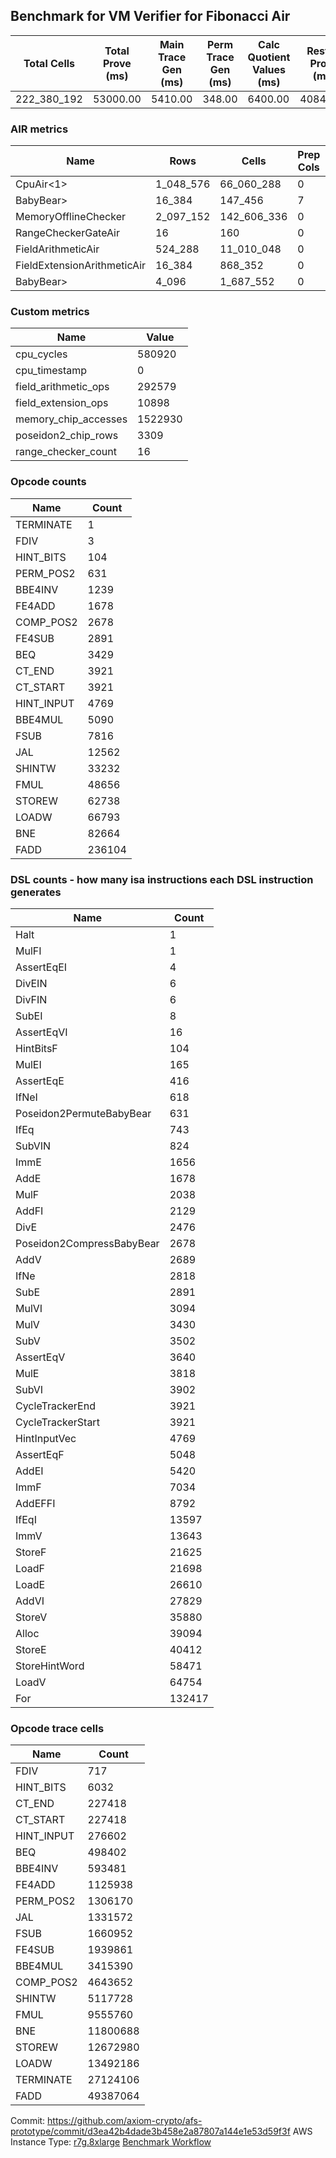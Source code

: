 ## Benchmark for VM Verifier for Fibonacci Air
| Total Cells | Total Prove (ms) | Main Trace Gen (ms) | Perm Trace Gen (ms) | Calc Quotient Values (ms) | Rest of Prove (ms) |
|-----------------------------|-----------------------|--------------------------|--------------------------|-----------------|----------------|
| 222_380_192 | 53000.00 | 5410.00 | 348.00 | 6400.00 | 40842.00 |

### AIR metrics
| Name | Rows | Cells | Prep Cols | Main Cols | Perm Cols |
|------|------|-------|-----------|-----------|-----------|
| CpuAir<1>            | 1_048_576  | 66_060_288  | 0     | [51] | [12] |
| BabyBear>            | 16_384     | 147_456     | 7     | [1] | [8] |
| MemoryOfflineChecker | 2_097_152  | 142_606_336 | 0     | [48] | [20] |
| RangeCheckerGateAir  | 16         | 160         | 0     | [2] | [8] |
| FieldArithmeticAir   | 524_288    | 11_010_048  | 0     | [13] | [8] |
| FieldExtensionArithmeticAir | 16_384     | 868_352     | 0     | [37] | [16] |
| BabyBear>            | 4_096      | 1_687_552   | 0     | [380] | [32] |

### Custom metrics
| Name | Value |
|------|-------|
| cpu_cycles           | 580920     |
| cpu_timestamp        | 0          |
| field_arithmetic_ops | 292579     |
| field_extension_ops  | 10898      |
| memory_chip_accesses | 1522930    |
| poseidon2_chip_rows  | 3309       |
| range_checker_count  | 16         |

### Opcode counts
| Name | Count |
|------|-------|
| TERMINATE            | 1          |
| FDIV                 | 3          |
| HINT_BITS            | 104        |
| PERM_POS2            | 631        |
| BBE4INV              | 1239       |
| FE4ADD               | 1678       |
| COMP_POS2            | 2678       |
| FE4SUB               | 2891       |
| BEQ                  | 3429       |
| CT_END               | 3921       |
| CT_START             | 3921       |
| HINT_INPUT           | 4769       |
| BBE4MUL              | 5090       |
| FSUB                 | 7816       |
| JAL                  | 12562      |
| SHINTW               | 33232      |
| FMUL                 | 48656      |
| STOREW               | 62738      |
| LOADW                | 66793      |
| BNE                  | 82664      |
| FADD                 | 236104     |

### DSL counts - how many isa instructions each DSL instruction generates
| Name | Count |
|------|-------|
| Halt                 | 1          |
| MulFI                | 1          |
| AssertEqEI           | 4          |
| DivEIN               | 6          |
| DivFIN               | 6          |
| SubEI                | 8          |
| AssertEqVI           | 16         |
| HintBitsF            | 104        |
| MulEI                | 165        |
| AssertEqE            | 416        |
| IfNeI                | 618        |
| Poseidon2PermuteBabyBear | 631        |
| IfEq                 | 743        |
| SubVIN               | 824        |
| ImmE                 | 1656       |
| AddE                 | 1678       |
| MulF                 | 2038       |
| AddFI                | 2129       |
| DivE                 | 2476       |
| Poseidon2CompressBabyBear | 2678       |
| AddV                 | 2689       |
| IfNe                 | 2818       |
| SubE                 | 2891       |
| MulVI                | 3094       |
| MulV                 | 3430       |
| SubV                 | 3502       |
| AssertEqV            | 3640       |
| MulE                 | 3818       |
| SubVI                | 3902       |
| CycleTrackerEnd      | 3921       |
| CycleTrackerStart    | 3921       |
| HintInputVec         | 4769       |
| AssertEqF            | 5048       |
| AddEI                | 5420       |
| ImmF                 | 7034       |
| AddEFFI              | 8792       |
| IfEqI                | 13597      |
| ImmV                 | 13643      |
| StoreF               | 21625      |
| LoadF                | 21698      |
| LoadE                | 26610      |
| AddVI                | 27829      |
| StoreV               | 35880      |
| Alloc                | 39094      |
| StoreE               | 40412      |
| StoreHintWord        | 58471      |
| LoadV                | 64754      |
| For                  | 132417     |

### Opcode trace cells
| Name | Count |
|------|-------|
| FDIV                 | 717        |
| HINT_BITS            | 6032       |
| CT_END               | 227418     |
| CT_START             | 227418     |
| HINT_INPUT           | 276602     |
| BEQ                  | 498402     |
| BBE4INV              | 593481     |
| FE4ADD               | 1125938    |
| PERM_POS2            | 1306170    |
| JAL                  | 1331572    |
| FSUB                 | 1660952    |
| FE4SUB               | 1939861    |
| BBE4MUL              | 3415390    |
| COMP_POS2            | 4643652    |
| SHINTW               | 5117728    |
| FMUL                 | 9555760    |
| BNE                  | 11800688   |
| STOREW               | 12672980   |
| LOADW                | 13492186   |
| TERMINATE            | 27124106   |
| FADD                 | 49387064   |

Commit: https://github.com/axiom-crypto/afs-prototype/commit/d3ea42b4dade3b458e2a87807a144e1e53d59f3f
AWS Instance Type: [r7g.8xlarge](https://instances.vantage.sh/aws/ec2/r7g.8xlarge)
[Benchmark Workflow](https://github.com/axiom-crypto/afs-prototype/actions/runs/10275495810)
